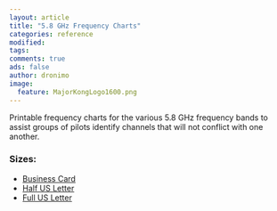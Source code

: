 ```yaml
---
layout: article
title: "5.8 GHz Frequency Charts"
categories: reference
modified:
tags:
comments: true
ads: false
author: dronimo
image:
  feature: MajorKongLogo1600.png
---
```


Printable frequency charts for the various 5.8 GHz frequency bands to assist groups of pilots identify channels that will not conflict with one another.

### Sizes:

* [Business Card]({{site.url}}/files/frequency-charts/frequency-chart_business-card.pdf)
* [Half US Letter]({{site.url}}/files/frequency-charts/frequency-chart_us-letter_half.pdf)
* [Full US Letter]({{site.url}}/files/frequency-charts/frequency-chart_us-letter_full.pdf)